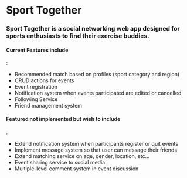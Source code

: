 # Sport Together
<h3>Sport Together is a social networking web app designed for sports enthusiasts to find their exercise buddies.</h3>
<h4>Current Features include</h4>:
<ul>
  <li>Recommended match based on profiles (sport category and region)</li>
  <li>CRUD actions for events</li>
  <li>Event registration</li>
  <li>Notification system when events participated are edited or cancelled</li>
  <li>Following Service</li>
  <li>Friend management system</li>
</ul>


<h4>Featured not implemented but wish to include</h4>:
<ul>
  <li>Extend notification system when participants register or quit events</li>
  <li>Implement message system so that user can message their friends</li>
  <li>Extend matching service on age, gender, location, etc…</li>
  <li>Event sharing service to social media</li>
  <li>Multiple-level comment system in event discussion</li>
</ul>
